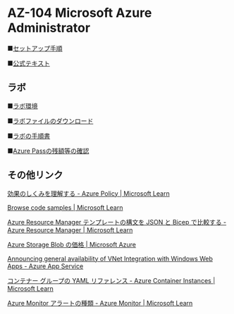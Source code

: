 # AZ-104 Microsoft Azure Administrator

■[セットアップ手順](https://publicfilestor.blob.core.windows.net/az104/Opening.pdf)

■[公式テキスト](https://learn.microsoft.com/ja-jp/training/courses/az-104t00?wt.mc_id=esi_m2l_content_wwl#study-guide)


## ラボ

■[ラボ環境](https://aka.ms/lab-env)

■[ラボファイルのダウンロード](https://github.com/MicrosoftLearning/AZ-104-MicrosoftAzureAdministrator/archive/master.zip)

■[ラボの手順書](https://sakkuru.github.io/AZ-104-MicrosoftAzureAdministrator.ja-jp/)

■[Azure Passの残額等の確認](https://www.microsoftazuresponsorships.com/)

## その他リンク

[効果のしくみを理解する - Azure Policy | Microsoft Learn](https://learn.microsoft.com/ja-jp/azure/governance/policy/concepts/effects)

[Browse code samples | Microsoft Learn](https://learn.microsoft.com/en-us/samples/browse/?expanded=azure&products=azure-resource-manager)

[Azure Resource Manager テンプレートの構文を JSON と Bicep で比較する - Azure Resource Manager | Microsoft Learn](https://learn.microsoft.com/ja-jp/azure/azure-resource-manager/bicep/compare-template-syntax)

[Azure Storage Blob の価格 | Microsoft Azure](https://azure.microsoft.com/ja-jp/pricing/details/storage/blobs/)

[Announcing general availability of VNet Integration with Windows Web Apps - Azure App Service](https://azure.github.io/AppService/2020/02/27/General-Availability-of-VNet-Integration-with-Windows-Web-Apps.html)

[コンテナー グループの YAML リファレンス - Azure Container Instances | Microsoft Learn](https://learn.microsoft.com/ja-jp/azure/container-instances/container-instances-reference-yaml)

[Azure Monitor アラートの種類 - Azure Monitor | Microsoft Learn](https://learn.microsoft.com/ja-jp/azure/azure-monitor/alerts/alerts-types#monitor-multiple-resources)

